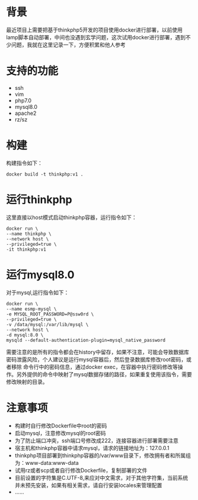 # 背景
最近项目上需要把基于thinkphp5开发的项目使用docker进行部署，以前使用lamp脚本自动部署，中间也没遇到玄学问题，这次试用docker进行部署，遇到不少问题，我就在这里记录一下，方便积累和他人参考

# 支持的功能
* ssh
* vim
* php7.0
* mysql8.0
* apache2
* rz/sz

# 构建
构建指令如下：
```
docker build -t thinkphp:v1 .
```

# 运行thinkphp
这里直接以host模式启动thinkphp容器，运行指令如下：
```
docker run \
--name thinkphp \
--network host \
--privileged=true \
-it thinkphp:v1
```

# 运行mysql8.0
对于mysql,运行指令如下：
```
docker run \
--name esmp-mysql \
-e MYSQL_ROOT_PASSWORD=P@ssw0rd \
--privileged=true \
-v /data/mysql:/var/lib/mysql \
--network host \
-d mysql:8.0 \
mysqld --default-authentication-plugin=mysql_native_password
```
需要注意的是所有的指令都会在history中留存，如果不注意，可能会导致数据库密码泄露风险，个人建议是运行mysql容器后，然后登录数据库修改root密码，或者移除
命令行中的密码信息，通过docker exec，在容器中执行密码修改等操作。另外提供的命令中映射了mysql数据存储的路径，如果重复使用该指令，需要修改映射的目录。

# 注意事项
* 构建时自行修改Dockerfile中root的密码
* 启动mysql，注意修改mysql的root密码
* 为了防止端口冲突，ssh端口号修改成222，连接容器进行部署需要注意
* 宿主机和thinkphp容器中请求mysql，请求的链接地址为：127.0.0.1
* thinkphp项目部署到thinkphp容器的/var/www目录下，修改拥有者和所属组为：www-data:www-data
* 试用rz或者scp或者自行修改Dockerfile，复制部署的文件
* 目前设置的字符集是C.UTF-8,来应对中文需求，对于其他字符集，当前系统并未预先安装，如果有相关需求，请自行安装locales来管理配置
* ......
